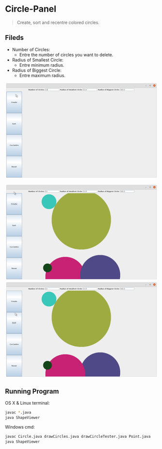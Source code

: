 # Circle-Panel

> Create, sort and recentre colored circles.

## Fileds
* Number of Circles:
  * Entre the number of circles you want to delete.
* Radius of Smallest Circle:
  * Entre minimum radius.
* Radius of Biggest Circle:
  * Entre maximum radius.

![](image1.png)

![](image2.png)
![](image3.png)

## Running Program

OS X & Linux terminal:

```sh
javac *.java
java ShapeViewer
```

Windows cmd:

```sh
javac Circle.java drawCircles.java drawCircleTester.java Point.java
java ShapeViewer
```
